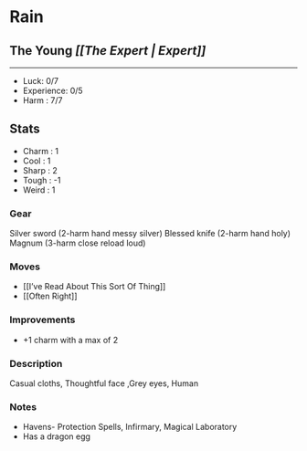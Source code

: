 # Rain
## The Young *[[The Expert | Expert]]*
---
 - Luck: 0/7
 - Experience: 0/5
 - Harm : 7/7

## Stats
- Charm : 1
- Cool : 1
- Sharp : 2
- Tough : -1
- Weird : 1
 
### Gear
Silver sword (2-harm hand messy silver)
Blessed knife (2-harm hand holy)
Magnum (3-harm close reload loud)

### Moves
- [[I’ve Read About This Sort Of Thing]]
- [[Often Right]]
### Improvements
-  +1 charm with a max of 2
### Description
Casual cloths, Thoughtful face ,Grey eyes, Human
### Notes
- Havens- Protection Spells, Infirmary, Magical Laboratory
- Has a dragon egg